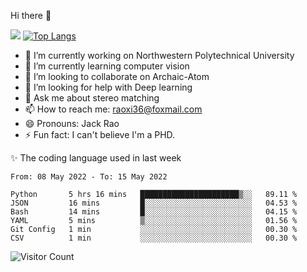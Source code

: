 Hi there 👋

![](https://github-readme-stats.vercel.app/api?username=Raohaocheng)
[![Top Langs](https://github-readme-stats.vercel.app/api/top-langs/?username=Raohaocheng&layout=compact)](https://github.com/anuraghazra/github-readme-stats)

- 🔭 I’m currently working on Northwestern Polytechnical University
- 🌱 I’m currently learning computer vision
- 👯 I’m looking to collaborate on Archaic-Atom
- 🤔 I’m looking for help with Deep learning
- 💬 Ask me about stereo matching
- 📫 How to reach me: raoxi36@foxmail.com
- 😄 Pronouns: Jack Rao
- ⚡ Fun fact: I can't believe I'm a PHD.

✨ The coding language used in last week
<!--START_SECTION:waka-->

```text
From: 08 May 2022 - To: 15 May 2022

Python       5 hrs 16 mins   ██████████████████████▒░░   89.11 %
JSON         16 mins         █░░░░░░░░░░░░░░░░░░░░░░░░   04.53 %
Bash         14 mins         █░░░░░░░░░░░░░░░░░░░░░░░░   04.15 %
YAML         5 mins          ▒░░░░░░░░░░░░░░░░░░░░░░░░   01.56 %
Git Config   1 min           ░░░░░░░░░░░░░░░░░░░░░░░░░   00.30 %
CSV          1 min           ░░░░░░░░░░░░░░░░░░░░░░░░░   00.30 %
```

<!--END_SECTION:waka-->

![Visitor Count](https://profile-counter.glitch.me/Raohaocheng/count.svg)
